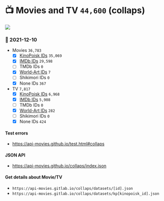 # :tv: Movies and TV `44,600` (collaps)

<a href="https://API-Movies.github.io"><img src="https://API-Movies.github.io/banner.png?cache"></a>

### :date: 2021-12-10
- Movies `36,783`
  - [x] <a href="https://API-Movies.github.io/collaps/movie_kinopoisk_ids.json">KinoPoisk IDs</a> `35,069`
  - [x] <a href="https://API-Movies.github.io/collaps/movie_imdb_ids.json">IMDb IDs</a> `29,598`
  - [ ] TMDb IDs `0`
  - [x] <a href="https://API-Movies.github.io/collaps/movie_world_art_ids.json">World-Art IDs</a> `7`
  - [ ] Shikimori IDs `0`
  - [x] None IDs `367`
- TV `7,817`
  - [x] <a href="https://API-Movies.github.io/collaps/tv_kinopoisk_ids.json">KinoPoisk IDs</a> `6,968`
  - [x] <a href="https://API-Movies.github.io/collaps/tv_imdb_ids.json">IMDb IDs</a> `5,908`
  - [ ] TMDb IDs `0`
  - [x] <a href="https://API-Movies.github.io/collaps/tv_world_art_ids.json">World-Art IDs</a> `282`
  - [ ] Shikimori IDs `0`
  - [x] None IDs `424`
#### Test errors
- <a href='https://api-movies.github.io/test.html#collaps'>https://api-movies.github.io/test.html#collaps</a>
#### JSON API
- <a href='https://api-movies.github.io/collaps/index.json'>https://api-movies.github.io/collaps/index.json</a>
#### Get details about Movie/TV
- `https://api-movies.gitlab.io/collaps/datasets/[id].json`
- `https://api-movies.gitlab.io/collaps/datasets/kp[kinopoisk_id].json`
